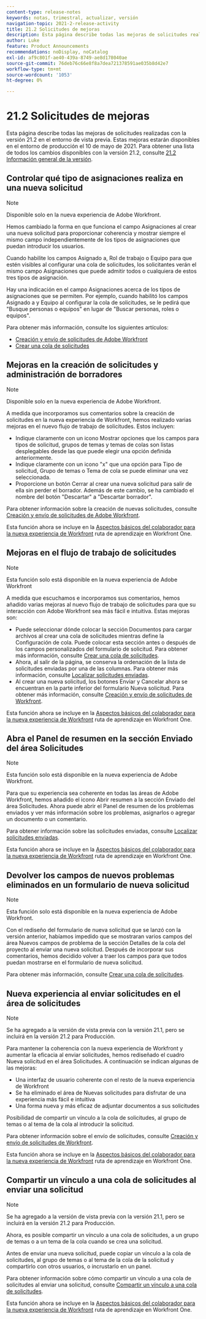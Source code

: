 ```yaml
---
content-type: release-notes
keywords: notas, trimestral, actualizar, versión
navigation-topic: 2021-2-release-activity
title: 21.2 Solicitudes de mejoras
description: Esta página describe todas las mejoras de solicitudes realizadas con la versión 21.2 en el entorno de vista previa. Estas mejoras estarán disponibles en el entorno de producción el 10 de mayo de 2021. Para obtener una lista de todos los cambios disponibles con la versión 21.2, consulte Información general de la versión 21.2.
author: Luke
feature: Product Announcements
recommendations: noDisplay, noCatalog
exl-id: af9c801f-ae40-439a-8749-ae8d178040ae
source-git-commit: 76deb76c66e8f8a7dea721378591ae035b8d42e7
workflow-type: tm+mt
source-wordcount: '1053'
ht-degree: 0%

---
```


# 21.2 Solicitudes de mejoras

Esta página describe todas las mejoras de solicitudes realizadas con la versión 21.2 en el entorno de vista previa. Estas mejoras estarán disponibles en el entorno de producción el 10 de mayo de 2021. Para obtener una lista de todos los cambios disponibles con la versión 21.2, consulte [21.2 Información general de la versión](../../../product-announcements/product-releases/21.2-release-activity/21-2-release-overview.md).

## Controlar qué tipo de asignaciones realiza en una nueva solicitud

>[!NOTE]
>
>Disponible solo en la nueva experiencia de Adobe Workfront.

Hemos cambiado la forma en que funciona el campo Asignaciones al crear una nueva solicitud para proporcionar coherencia y mostrar siempre el mismo campo independientemente de los tipos de asignaciones que puedan introducir los usuarios.

Cuando habilite los campos Asignado a, Rol de trabajo o Equipo para que estén visibles al configurar una cola de solicitudes, los solicitantes verán el mismo campo Asignaciones que puede admitir todos o cualquiera de estos tres tipos de asignación.

Hay una indicación en el campo Asignaciones acerca de los tipos de asignaciones que se permiten. Por ejemplo, cuando habilitó los campos Asignado a y Equipo al configurar la cola de solicitudes, se le pedirá que &quot;Busque personas o equipos&quot; en lugar de &quot;Buscar personas, roles o equipos&quot;.

Para obtener más información, consulte los siguientes artículos:

* [Creación y envío de solicitudes de Adobe Workfront](/help/quicksilver/manage-work/requests/create-requests/create-submit-requests.md)
* [Crear una cola de solicitudes](../../../manage-work/requests/create-and-manage-request-queues/create-request-queue.md)

## Mejoras en la creación de solicitudes y administración de borradores

>[!NOTE]
>
>Disponible solo en la nueva experiencia de Adobe Workfront.

A medida que incorporamos sus comentarios sobre la creación de solicitudes en la nueva experiencia de Workfront, hemos realizado varias mejoras en el nuevo flujo de trabajo de solicitudes. Estos incluyen:

* Indique claramente con un icono Mostrar opciones que los campos para tipos de solicitud, grupos de temas y temas de colas son listas desplegables desde las que puede elegir una opción definida anteriormente.
* Indique claramente con un icono &quot;x&quot; que una opción para Tipo de solicitud, Grupo de temas o Tema de cola se puede eliminar una vez seleccionada.
* Proporcione un botón Cerrar al crear una nueva solicitud para salir de ella sin perder el borrador. Además de este cambio, se ha cambiado el nombre del botón &quot;Descartar&quot; a &quot;Descartar borrador&quot;.

Para obtener información sobre la creación de nuevas solicitudes, consulte [Creación y envío de solicitudes de Adobe Workfront](/help/quicksilver/manage-work/requests/create-requests/create-submit-requests.md).

Esta función ahora se incluye en la [Aspectos básicos del colaborador para la nueva experiencia de Workfront](https://one.workfront.com/s/learningpath1/collaborator-fundamentals-for-the-new-workfront-experience-MCY5AMOQQTGFDVZB4ODS6TXCYE2A) ruta de aprendizaje en Workfront One.

## Mejoras en el flujo de trabajo de solicitudes

>[!NOTE]
>
>Esta función solo está disponible en la nueva experiencia de Adobe Workfront

A medida que escuchamos e incorporamos sus comentarios, hemos añadido varias mejoras al nuevo flujo de trabajo de solicitudes para que su interacción con Adobe Workfront sea más fácil e intuitiva. Estas mejoras son:

* Puede seleccionar dónde colocar la sección Documentos para cargar archivos al crear una cola de solicitudes mientras define la Configuración de cola. Puede colocar esta sección antes o después de los campos personalizados del formulario de solicitud. Para obtener más información, consulte [Crear una cola de solicitudes](../../../manage-work/requests/create-and-manage-request-queues/create-request-queue.md).
* Ahora, al salir de la página, se conserva la ordenación de la lista de solicitudes enviadas por una de las columnas. Para obtener más información, consulte [Localizar solicitudes enviadas](../../../manage-work/requests/create-requests/locate-submitted-requests.md).
* Al crear una nueva solicitud, los botones Enviar y Cancelar ahora se encuentran en la parte inferior del formulario Nueva solicitud. Para obtener más información, consulte [Creación y envío de solicitudes de Workfront](/help/quicksilver/manage-work/requests/create-requests/create-submit-requests.md).

Esta función ahora se incluye en la [Aspectos básicos del colaborador para la nueva experiencia de Workfront](https://one.workfront.com/s/learningpath1/collaborator-fundamentals-for-the-new-workfront-experience-MCY5AMOQQTGFDVZB4ODS6TXCYE2A) ruta de aprendizaje en Workfront One.

## Abra el Panel de resumen en la sección Enviado del área Solicitudes

>[!NOTE]
>
>Esta función solo está disponible en la nueva experiencia de Adobe Workfront.

Para que su experiencia sea coherente en todas las áreas de Adobe Workfront, hemos añadido el icono Abrir resumen a la sección Enviado del área Solicitudes. Ahora puede abrir el Panel de resumen de los problemas enviados y ver más información sobre los problemas, asignarlos o agregar un documento o un comentario.

Para obtener información sobre las solicitudes enviadas, consulte [Localizar solicitudes enviadas](../../../manage-work/requests/create-requests/locate-submitted-requests.md).

Esta función ahora se incluye en la [Aspectos básicos del colaborador para la nueva experiencia de Workfront](https://one.workfront.com/s/learningpath1/collaborator-fundamentals-for-the-new-workfront-experience-MCY5AMOQQTGFDVZB4ODS6TXCYE2A) ruta de aprendizaje en Workfront One.

## Devolver los campos de nuevos problemas eliminados en un formulario de nueva solicitud

>[!NOTE]
>
>Esta función solo está disponible en la nueva experiencia de Adobe Workfront.

Con el rediseño del formulario de nueva solicitud que se lanzó con la versión anterior, habíamos impedido que se mostraran varios campos del área Nuevos campos de problema de la sección Detalles de la cola del proyecto al enviar una nueva solicitud. Después de incorporar sus comentarios, hemos decidido volver a traer los campos para que todos puedan mostrarse en el formulario de nueva solicitud.

Para obtener más información, consulte [Crear una cola de solicitudes](../../../manage-work/requests/create-and-manage-request-queues/create-request-queue.md).

## Nueva experiencia al enviar solicitudes en el área de solicitudes

>[!NOTE]
>
>Se ha agregado a la versión de vista previa con la versión 21.1, pero se incluirá en la versión 21.2 para Producción.

Para mantener la coherencia con la nueva experiencia de Workfront y aumentar la eficacia al enviar solicitudes, hemos rediseñado el cuadro Nueva solicitud en el área Solicitudes. A continuación se indican algunas de las mejoras:

* Una interfaz de usuario coherente con el resto de la nueva experiencia de Workfront
* Se ha eliminado el área de Nuevas solicitudes para disfrutar de una experiencia más fácil e intuitiva
* Una forma nueva y más eficaz de adjuntar documentos a sus solicitudes

Posibilidad de compartir un vínculo a la cola de solicitudes, al grupo de temas o al tema de la cola al introducir la solicitud.

Para obtener información sobre el envío de solicitudes, consulte [Creación y envío de solicitudes de Workfront](/help/quicksilver/manage-work/requests/create-requests/create-submit-requests.md).

Esta función ahora se incluye en la [Aspectos básicos del colaborador para la nueva experiencia de Workfront](https://one.workfront.com/s/learningpath1/collaborator-fundamentals-for-the-new-workfront-experience-MCY5AMOQQTGFDVZB4ODS6TXCYE2A) ruta de aprendizaje en Workfront One.

## Compartir un vínculo a una cola de solicitudes al enviar una solicitud

>[!NOTE]
>
>Se ha agregado a la versión de vista previa con la versión 21.1, pero se incluirá en la versión 21.2 para Producción.

Ahora, es posible compartir un vínculo a una cola de solicitudes, a un grupo de temas o a un tema de la cola cuando se crea una solicitud.

Antes de enviar una nueva solicitud, puede copiar un vínculo a la cola de solicitudes, al grupo de temas o al tema de la cola de la solicitud y compartirlo con otros usuarios, o incrustarlo en un panel.

Para obtener información sobre cómo compartir un vínculo a una cola de solicitudes al enviar una solicitud, consulte [Compartir un vínculo a una cola de solicitudes](../../../manage-work/requests/create-requests/share-link-to-request-queue.md).

Esta función ahora se incluye en la [Aspectos básicos del colaborador para la nueva experiencia de Workfront](https://one.workfront.com/s/learningpath1/collaborator-fundamentals-for-the-new-workfront-experience-MCY5AMOQQTGFDVZB4ODS6TXCYE2A) ruta de aprendizaje en Workfront One.
